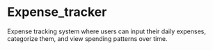 # Expense_tracker
 Expense tracking system where users can input their daily expenses, categorize them, and view spending patterns over time.
